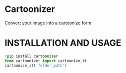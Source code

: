 # Cartoonizer
Convert your image into a cartoonize form
# INSTALLATION AND USAGE
```python
!pip install cartoonizer
from cartoonizer import cartoonize_it
cartoonize_it('folder_path')
```
